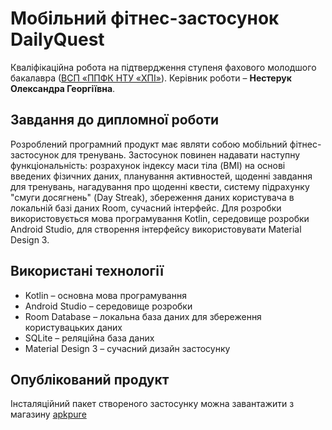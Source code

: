 # Мобільний фітнес-застосунок DailyQuest
Кваліфікаційна робота на підтвердження ступеня фахового молодшого
бакалавра ([ВСП «ППФК НТУ «ХПІ»](http://polytechnic.poltava.ua)). Керівник
роботи – **Нестерук Олександра Георгіївна**.
## Завдання до дипломної роботи
Розроблений програмний продукт має являти собою мобільний фітнес-застосунок для тренувань. Застосунок повинен надавати наступну функціональність: розрахунок індексу маси тіла (BMI) на основі введених фізичних даних, планування активностей, щоденні завдання для тренувань, нагадування про щоденні квести, систему підрахунку "смуги досягнень" (Day Streak), збереження даних користувача в локальній базі даних Room, сучасний інтерфейс. Для розробки використовується мова програмування Kotlin, середовище розробки Android Studio, для створення інтерфейсу використовувати Material Design 3.
## Використані технології
* Kotlin – основна мова програмування
* Android Studio – середовище розробки
* Room Database – локальна база даних для збереження користувацьких даних
* SQLite – реляційна база даних
* Material Design 3 – сучасний дизайн застосунку
## Опублікований продукт
Інсталяційний пакет створеного застосунку можна завантажити з магазину
[apkpure](https://apkpure.com/p/com.hrysenko.dailyquest)
